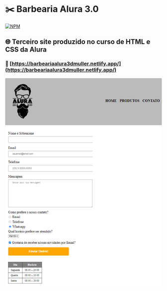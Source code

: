# ✂️ Barbearia Alura 3.0

[![NPM](https://img.shields.io/npm/l/react)](https://github.com/DimitriMll/alura-oracle-one/blob/main/LICENSE)

## 🌐 Terceiro site produzido no curso de HTML e CSS da Alura

### 📜 [https://barbeariaalura3dmuller.netlify.app/](https://barbeariaalura3dmuller.netlify.app/)

![image](https://github.com/DimitriMll/barbearia-alura-3/blob/main/barbearia3.PNG)
